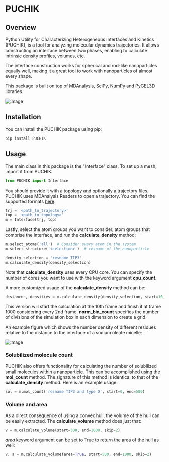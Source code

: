 # PUCHIK

## Overview
Python Utility for Characterizing Heterogeneous Interfaces and Kinetics (PUCHIK), is a tool for analyzing molecular dynamics trajectories. It allows constructing an interface between two phases, enabling to calculate intrinsic density profiles, volumes, etc.

The interface construction works for spherical and rod-like nanoparticles equally well, making it a great tool to work with nanoparticles of almost every shape. 

This package is built on top of [MDAnalysis](https://www.mdanalysis.org/), [SciPy](https://scipy.org/), [NumPy](https://numpy.org/doc/stable/index.html) and [PyGEL3D](https://pypi.org/project/PyGEL3D/) libraries.

![image](https://drive.google.com/uc?export=view&id=1YTiM2OxzkGO0GcbC5WvFffBdZN9-e_6D)

## Installation

You can install the PUCHIK package using pip:

```
pip install PUCHIK
```

## Usage

The main class in this package is the "Interface" class. To set up a mesh, import it from PUCHIK:

```python
from PUCHIK import Interface
```

You should provide it with a topology and optionally a trajectory files. PUCHIK uses MDAnalysis Readers to open a trajectory. You can find the supported formats [here](https://docs.mdanalysis.org/stable/documentation_pages/coordinates/init.html).

```python
trj = '<path_to_trajectory>'
top = '<path_to_topology>'
m = Interface(trj, top)
```

Lastly, select the atom groups you want to consider, atom groups that comprise the interface, and run the **calculate_density** method:

```python
m.select_atoms('all')  # Consider every atom in the system
m.select_structure('<selection>')  # resname of the nanoparticle

density_selection = 'resname TIP3'
m.calculate_density(density_selection)
```

Note that **calculate_density** uses every CPU core. You can specify the number of cores you want to use with the keyword argument **cpu_count**.

A more customized usage of the **calculate_density** method can be:

```python
distances, densities = m.calculate_density(density_selection, start=10, end=1000, skip=2, norm_bin_count=12)
```

This version will start the calculation at the 10th frame and finish it at frame 1000 considering every 2nd frame. **norm_bin_count** specifies the number of divisions of the simulation box in each dimension to create a grid.

An example figure which shows the number density of different residues relative to the distance to the interface of a sodium oleate micelle:

![image](https://drive.google.com/uc?export=view&id=1swRuoD-rs01SA-4jqPLjwxuuv9UlUGkm)

### Solubilized molecule count

PUCHIK also offers functionality for calculating the number of solubilized small molecules within a nanoparticle. This can be accomplished using the **mol_count** method. The signature of this method is identical to that of the **calculate_density** method. Here is an example usage:
```python
sol = m.mol_count('resname TIP3 and type O', start=0, end=500)
```

### Volume and area
 As a direct consequence of using a convex hull, the volume of the hull can be easily extracted. The **calculate_volume** method does just that:
 
```python
v = m.calculate_volume(start=500, end=1000, skip=2)
```

*area* keyword argument can be set to True to return the area of the hull as well:
```python
v, a = m.calculate_volume(area=True, start=500, end=1000, skip=2)
```